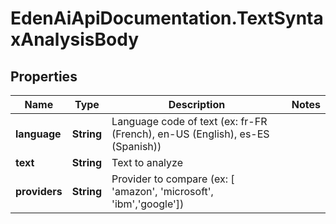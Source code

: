# EdenAiApiDocumentation.TextSyntaxAnalysisBody

## Properties
Name | Type | Description | Notes
------------ | ------------- | ------------- | -------------
**language** | **String** | Language code of text (ex: fr-FR (French), en-US (English), es-ES (Spanish)) | 
**text** | **String** | Text to analyze | 
**providers** | **String** | Provider to compare (ex: [ &#x27;amazon&#x27;, &#x27;microsoft&#x27;, &#x27;ibm&#x27;,&#x27;google&#x27;]) | 
